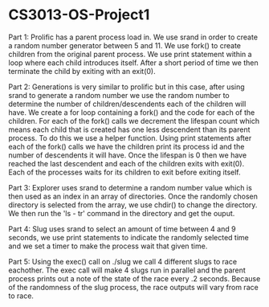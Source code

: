 # CS3013-OS-Project1
Part 1: Prolific has a parent process load in. We use srand in order to create a random number generator between 5 and 11.
We use fork() to create children from the original parent process. We use print statement within a loop where each child introduces itself.
After a short period of time we then terminate the child by exiting with an exit(0).

Part 2: Generations is very similar to prolific but in this case, after using srand to generate a random number we use the random number to determine the number of children/descendents each of the children will have.
We create a for loop containing a fork() and the code for each of the children. For each of the fork() calls we decrement the lifespan count which means each child that is created has one less descendent than its parent process.
To do this we use a helper function. Using print statements after each of the fork() calls we have the children print its process id and the number of descendents it will have.
Once the lifespan is 0 then we have reached the last descendent and each of the children exits with exit(0).
Each of the processes waits for its children to exit before exiting itself.

Part 3: Explorer uses srand to determine a random number value which is then used as an index in an array of directories. 
Once the randomly chosen directory is selected from the array, we use chdir() to change the directory. We then run the 'ls - tr' command in the directory
and get the ouput.

Part 4: Slug uses srand to select an amount of time between 4 and 9 seconds, we use print statements to indicate the randomly selected time and we set a timer to make the process wait that given time.

Part 5: Using the exec() call on ./slug we call 4 different slugs to race eachother. The exec call will make 4 slugs run in parallel and the parent process prints out a note of the state of the race every .2 seconds.
Because of the randomness of the slug process, the race outputs will vary from race to race.

